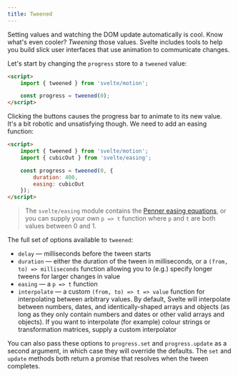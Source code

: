 ```yaml
---
title: Tweened
---
```


Setting values and watching the DOM update automatically is cool. Know what's even cooler? *Tweening* those values. Svelte includes tools to help you build slick user interfaces that use animation to communicate changes.

Let's start by changing the `progress` store to a `tweened` value:

```html
<script>
	import { tweened } from 'svelte/motion';

	const progress = tweened(0);
</script>
```

Clicking the buttons causes the progress bar to animate to its new value. It's a bit robotic and unsatisfying though. We need to add an easing function:

```html
<script>
	import { tweened } from 'svelte/motion';
	import { cubicOut } from 'svelte/easing';

	const progress = tweened(0, {
		duration: 400,
		easing: cubicOut
	});
</script>
```

> The `svelte/easing` module contains the [Penner easing equations](https://github.com/danro/jquery-easing/blob/master/jquery.easing.js), or you can supply your own `p => t` function where `p` and `t` are both values between 0 and 1.

The full set of options available to `tweened`:

* `delay` — milliseconds before the tween starts
* `duration` — either the duration of the tween in milliseconds, or a `(from, to) => milliseconds` function allowing you to (e.g.) specify longer tweens for larger changes in value
* `easing` — a `p => t` function
* `interpolate` — a custom `(from, to) => t => value` function for interpolating between arbitrary values. By default, Svelte will interpolate between numbers, dates, and identically-shaped arrays and objects (as long as they only contain numbers and dates or other valid arrays and objects). If you want to interpolate (for example) colour strings or transformation matrices, supply a custom interpolator

You can also pass these options to `progress.set` and `progress.update` as a second argument, in which case they will override the defaults. The `set` and `update` methods both return a promise that resolves when the tween completes.
